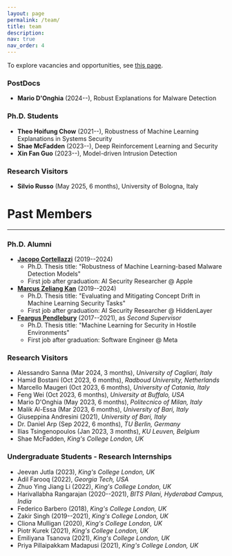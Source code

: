 ```yaml
---
layout: page
permalink: /team/
title: team
description: 
nav: true
nav_order: 4
---
```


To explore vacancies and opportunities, see [this page](/opportunities/).

### PostDocs

- **Mario D'Onghia** (2024--), Robust Explanations for Malware Detection

### Ph.D. Students

- **Theo Hoifung Chow** (2021--), Robustness of Machine Learning Explanations in Systems Security
- **Shae McFadden** (2023--), Deep Reinforcement Learning and Security
- **Xin Fan Guo** (2023--), Model-driven Intrusion Detection

### Research Visitors
- **Silvio Russo** (May 2025, 6 months), University of Bologna, Italy

# Past Members

---

### Ph.D. Alumni

- **[Jacopo Cortellazzi](https://www.linkedin.com/in/jacopocortellazzi/)** (2019--2024)
    - Ph.D. Thesis title: "Robustness of Machine Learning-based Malware Detection Models" 
    - First job after graduation: AI Security Researcher @ Apple
- **[Marcus Zeliang Kan](https://www.linkedin.com/in/markkan945/)** (2019--2024)
    - Ph.D. Thesis title: "Evaluating and Mitigating Concept Drift in Machine Learning Security Tasks"
    - First job after graduation: AI Security Researcher @ HiddenLayer
- **[Feargus Pendlebury](https://www.linkedin.com/in/feargus-pendlebury/)** (2017--2021), as _Second Supervisor_ 
    - Ph.D. Thesis title: "Machine Learning for Security in Hostile Environments" 
    - First job after graduation: Software Engineer @ Meta



### Research Visitors

- Alessandro Sanna (Mar 2024, 3 months), _University of Cagliari, Italy_
- Hamid Bostani (Oct 2023, 6 months), _Radboud University, Netherlands_
- Marcello Maugeri (Oct 2023, 6 months), _University of Catania, Italy_
- Feng Wei (Oct 2023, 6 months), _University at Buffalo, USA_
- Mario D'Onghia (May 2023, 6 months), _Politecnico of Milan, Italy_
- Malik Al-Essa (Mar 2023, 6 months), _University of Bari, Italy_
- Giuseppina Andresini (2021), _University of Bari, Italy_
- Dr. Daniel Arp (Sep 2022, 6 months), _TU Berlin, Germany_
- Ilias Tsingenopoulos (Jan 2023, 3 months), _KU Leuven, Belgium_
- Shae McFadden, _King's College London, UK_

### Undergraduate Students - Research Internships

- Jeevan Jutla (2023), _King's College London, UK_
- Adil Farooq (2022), _Georgia Tech, USA_
- Zhuo Ying Jiang Li (2022), _King's College London, UK_
- Harivallabha Rangarajan (2020--2021), _BITS Pilani, Hyderabad Campus, India_
- Federico Barbero (2018), _King's College London, UK_
- Zakir Singh (2019--2021), _King's College London, UK_
- Cliona Mulligan (2020), _King's College London, UK_
- Piotr Kurek (2021), _King's College London, UK_
- Emiliyana Tsanova (2021), _King's College London, UK_
- Priya Pillaipakkam Madapusi (2021), _King's College London, UK_
